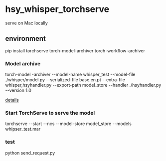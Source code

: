 # hsy_whisper_torchserve

serve on Mac locally
## environment
pip install torchserve torch-model-archiver torch-workflow-archiver

### Model archive
torch-model -archiver --model-name whisper_test --model-file ./whisper/model.py --serialized-file base.en.pt --extra-file whisper,hsyhandler.py --export-path model_store --handler ./hsyhandler.py --version 1.0

[details](https://pytorch.org/serve/getting_started.html#store-a-model)

### Start TorchServe to serve the model
torchserve --start --ncs --model-store model_store --models whipser_test.mar

### test
python send_request.py
